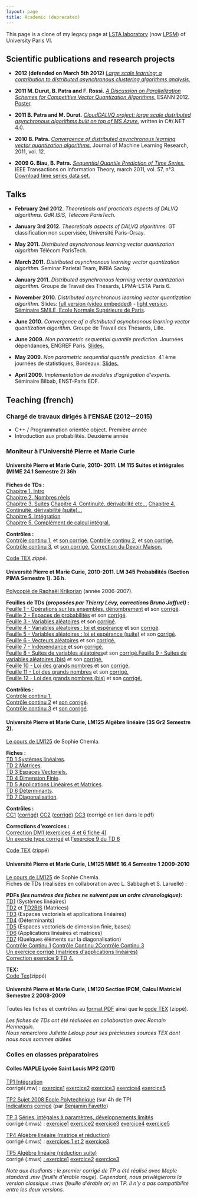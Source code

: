 ```yaml
---
layout: page
title: Academic (deprecated)
---
```


<div> This page is a clone of my legacy page at <a href="http://www.lsta.lab.upmc.fr/">LSTA laboratory</a> (now <a href="http://www.lpsm.paris/">LPSM</a>) of University Paris VI.</div>

## Scientific publications and research projects

- **2012 (defended on March 5th 2012)** [_Large scale learning: a contribution to distributed asynchronous clustering algorithms analysis._](/assets/download/research/BenoitPatra-PhDMain-2012.pdf)

- **2011 M. Durut, B. Patra and F. Rossi.** _[A Discussion on Parallelization Schemes for Competitive Vector Quantization Algorithms.](https://arxiv.org/pdf/1205.2282.pdf)_
ESANN 2012. [Poster](https://hal.archives-ouvertes.fr/file/index/docid/696072/filename/poster.pdf).

- **2011 B. Patra and M. Durut.** _[CloudDALVQ project: large scale distributed asynchronous algorithms built on top of MS Azure.](https://github.com/bpatra/clouddalvq)_ written in C#/.NET 4.0.

- **2010 B. Patra.** _[Convergence of distributed asynchronous learning vector quantization algorithms.](https://arxiv.org/PS_cache/arxiv/pdf/1012/1012.5150v2.pdf)_
Journal of Machine Learning Research, 2011, vol. 12.

- **2009 G. Biau, B. Patra.** _[Sequential Quantile Prediction of Time Series.](https://arxiv.org/PS_cache/arxiv/pdf/1012/1012.5150v2.pdf)_
IEEE Transactions on Information Theory, march 2011, vol. 57, n°3.
[Download time series data set.](/assets/download/research/CCSample.zip)

## Talks

- **February 2nd 2012.** _Theoreticals and practicals aspects of DALVQ algorithms.
GdR ISIS, Télécom ParisTech._

- **January 3rd 2012.** _Theoreticals aspects of DALVQ algorithms._
GT classification non supervisée, Université Paris-Orsay.

- **May 2011.** _Distributed asynchronous learning vector quantization algorithm_
Télécom ParisTech.

- **March 2011.** _Distributed asynchronous learning vector quantization algorithm._
Seminar Parietal Team, INRIA Saclay.

- **January 2011.** _Distributed asynchronous learning vector quantization algorithm._
Groupe de Travail des Thésards, LPMA-LSTA Paris 6.

- **November 2010.** _Distributed asynchronous learning vector quantization algorithm._
Slides: [full version (video embedded)](/assets/download/research/TalkSmile-fullversion.pdf) - [light version](/assets/download/research/TalkSmile-lightversion.pdf).
[Séminaire SMILE, Ecole Normale Supérieure de Paris](https://sites.google.com/site/smileinparis/).

- **June 2010.** _Convergence of a distributed asynchronous learning vector quantization algorithm._
Groupe de Travail des Thésards, Lille.

- **June 2009.** _Non parametric sequential quantile prediction._
Journées dépendances, ENGREF Paris. [Slides.](assets/download/research/slides-ENGREF.pdf)

- **May 2009.** _Non parametric sequential quantile prediction._
41 ème journées de statistiques, Bordeaux. [Slides.](/assets/download/research/slides-journees-statistiques-bordeaux.pdf)

- **April 2009.** _Implémentation de modèles d'agrégation d'experts._
Séminaire Bilbab, ENST-Paris EDF.

## Teaching (french)

### Chargé de travaux dirigés à l'ENSAE (2012--2015)

- C++ / Programmation orientée object. Première année
- Introduction aux probabilités. Deuxième année

### Moniteur à l'Université Pierre et Marie Curie

#### Université Pierre et Marie Curie, 2010- 2011. LM 115 Suites et intégrales (MIME 24.1 Semestre 2) 36h  

**Fiches de TDs :**  
[Chapitre 1\. Intro](/assets/download/teaching/LM115_Ch1_Intro.pdf)  
[Chapitre 2\. Nombres réels](/assets/download/teaching/LM115_Ch2_Reels.pdf)  
[Chapitre 3\. Suites](/assets/download/teaching/LM115_Ch3_Suites.pdf)
[Chapitre 4\. Continuité, dérivabilité etc...](/assets/download/teaching/LM115_Ch4_ContinuiteDerivabilite.pdf) 
[Chapitre 4\. Continuité, dérivabilité (suite)...](/assets/download/teaching/LM115_Ch4_ContinuiteDerivabiliteSuite.pdf)  
[Chapitre 5. Intégration](/assets/download/teaching/LM115_Ch5_Integration.pdf)  
[Chapitre 5. Complément de calcul intégral.](/assets/download/teaching/LM115_Ch6_Calculus.pdf)

**Contrôles :**  
[Contrôle continu 1](/assets/download/teaching/LM115_Interro1.pdf), et [son corrigé.](/assets/download/teaching/LM115_Interro1Corr.pdf)
[Contrôle continu 2](/assets/download/teaching/LM115_Interro2.pdf), et [son corrigé.](/assets/download/teaching/LM115_Interro2Corr.pdf)
[Contrôle continu 3](/assets/download/teaching/LM115_Interro3.pdf), et [son corrigé.](/assets/download/teaching/LM115_Interro3Corr.pdf)
[Correction du Devoir Maison.](/assets/download/teaching/LM115_CorrectionDM.pdf)  

[Code TEX](/assets/download/teaching/LM115_11.zip) _zippé_.

#### Université Pierre et Marie Curie, 2010-2011. LM 345 Probabilités (Section PIMA Semestre 1). 36 h.

[Polycopié de Raphaël Krikorian](/assets/download/teaching/http://www.licence.math.upmc.fr/telecharger.php/LM345-cours-2005-2006.pdf?path=UE/LM345/fichiers/3/1) (année 2006-2007).  

**Feuilles de TDs _(proposées par Thierry Lévy, corrections Bruno Jaffuel)_ :**  
[Feuille 1 - Opérations sur les ensembles, dénombrement](/assets/download/teaching/LM345_TD1.pdf) et son [corrigé](/assets/download/teaching/LM345_TD1_Corr.pdf).  
[Feuille 2 - Espaces de probabilités](/assets/download/teaching/LM345_TD2.pdf) et son [corrigé](/assets/download/teaching/LM345_TD2_Corr.pdf).  
[Feuille 3 - Variables aléatoires](/assets/download/teaching/LM345_TD3.pdf) et son [corrigé](/assets/download/teaching/LM345_TD3_Corr.pdf).  
[Feuille 4 - Variables aléatoires : loi et espérance](/assets/download/teaching/LM345_TD4.pdf) et son [corrigé](/assets/download/teaching/LM345_TD4_Corr.pdf).  
[Feuille 5 - Variables aléatoires : loi et espérance (suite)](/assets/download/teaching/LM345_TD5.pdf) et son [corrigé](/assets/download/teaching/LM345_TD5_Corr.pdf).  
[Feuille 6 - Vecteurs aléatoires](/assets/download/teaching/LM345_TD6.pdf) et son [corrigé.](/assets/download/teaching/LM345_TD6_Corr.pdf)  
[Feuille 7 - Indépendance ](/assets/download/teaching/LM345_TD7.pdf)et son [corrigé.](/assets/download/teaching/LM345_TD7Bis.pdf)  
[Feuille 8 - Suites de variables aléatoires](/assets/download/teaching/LM345_TD8.pdf)et son [corrigé.](/assets/download/teaching/LM345_TD8_Corr.pdf)[Feuille 9 - Suites de variables aléatoires (bis)](/assets/download/teaching/LM345_TD9.pdf) et son [corrigé.](/assets/download/teaching/LM345_TD9_Corr.pdf)  
[Feuille 10 - Loi des grands nombres](/assets/download/teaching/LM345_TD10.pdf) et son [corrigé.](/assets/download/teaching/LM345_TD10_Corr.pdf)  
[Feuille 11 - Loi des grands nombres](/assets/download/teaching/LM345_TD11.pdf) et son [corrigé.](/assets/download/teaching/LM345_TD11_Corr.pdf)  
[Feuille 12 - Loi des grands nombres (bis)](/assets/download/teaching/LM345_TD12.pdf) et son [corrigé.](/assets/download/teaching/LM345_TD12_Corr.pdf)  

**Contrôles :**  
[Contrôle continu 1.](/assets/download/teaching/LM345_CC1.pdf)  
[Contrôle continu 2](/assets/download/teaching/LM345_CC2.pdf) et [son corrigé](/assets/download/teaching/LM345_CC2_Corr.pdf).  
[Contrôle continu 3](/assets/download/teaching/LM345_CC3.pdf) et [son corrigé](/assets/download/teaching/LM345_CC3_Corr.pdf).  


#### Université Pierre et Marie Curie, LM125 Algèbre linéaire (3S Gr2 Semestre 2).  

[Le cours de LM125](/assets/download/teaching/PolyCoursLM125.pdf) de Sophie Chemla.

**Fiches :**  
[TD 1 Systèmes linéaires](/assets/download/teaching/LM125-TD1-SysLin-S2.pdf).  
[TD 2 Matrices](/assets/download/teaching/LM125-TD2-Mat-S2.pdf).  
[TD 3 Espaces Vectoriels.](/assets/download/teaching/LM125-TD3-EV-S2.pdf)  
[TD 4 Dimension Finie](/assets/download/teaching/LM125-TD4-DimFin-S2.pdf).  
[TD 5 Applications Linéaires et Matrices](/assets/download/teaching/LM125-TD5-AppLin-S2.pdf).  
[TD 6 Déterminants](/assets/download/teaching/LM125-TD6-Det-S2.pdf).  
[TD 7 Diagonalisation](/assets/download/teaching/LM125-TD7-Diag-S2.pdf).

**Contrôles :**  
[CC1](/assets/download/teaching/LM125-CC1.pdf) ([corrigé)](/assets/download/teaching/LM125-CC1-Correction.pdf) [CC2](/assets/download/teaching/LM125-CC2.pdf) ([corrigé)](/assets/download/teaching/LM125-CC2-Correction.pdf) [CC3](/assets/download/teaching/LM125-CC3.pdf) (corrigé en lien dans le pdf)  

**Corrections d'exercices :**  
[Correction DM1 (exercices 4 et 6 fiche 4)](/assets/download/teaching/LM125-DM1-Correction.pdf)  
[Un exercie type corrigé](/assets/download/teaching/LM125-ExerciceSynthese.pdf) et l['exercice 9 du TD 6](/assets/download/teaching/LM125-Correction-TD6-Ex9.pdf)  

[Code TEX](/assets/download/teaching/LM125-S2_10-Tex.zip) (zippé)

#### Université Pierre et Marie Curie, LM125 MIME 16.4 Semestre 1 2009-2010  

[Le cours de LM125](/assets/download/teaching/PolyCoursLM125.pdf) de Sophie Chemla.  
Fiches de TDs (réalisées en collaboration avec L. Sabbagh et S. Laruelle) :  

**PDFs _(les numéros des fiches ne suivent pas un ordre chronologique)_:**  
[TD1](/assets/download/teaching/LM125-MIME-TD1.pdf) (Systèmes linéaires)  
[TD2](/assets/download/teaching/LM125-MIME-TD2.pdf) et [TD2BIS](/assets/download/teaching/LM125-MIME-TD2BIS.pdf) (Matrices)  
[TD3](/assets/download/teaching/LM125-MIME-TD3.pdf) (Espaces vectoriels et applications linéaires)  
[TD4](/assets/download/teaching/LM125-MIME-TD4.pdf) (Déterminants)  
[TD5](/assets/download/teaching/LM125-MIME-TD5.pdf) (Espaces vectoriels de dimension finie, bases)  
[TD6](/assets/download/teaching/LM125-MIME-TD6.pdf) (Applications linéaires et matrices)  
[TD7](/assets/download/teaching/LM125-MIME-TD7.pdf) (Quelques éléments sur la diagonalisation)  
[Contrôle Continu 1](/assets/download/teaching/LM125-MIME-CC1.pdf) [Contrôle Continu 2](/assets/download/teaching/LM125-MIME-CC2.pdf)[Contrôle Continu 3](/assets/download/teaching/LM125-MIME-CC3.pdf)  
[Un exercice corrigé (matrices d'applications linéaires)](/assets/download/teaching/LM125-Exocorrection.pdf)  
[Correction exercice 9 TD 4.](/assets/download/teaching/CorrTD4-9.pdf)  

**TEX:**  
[Code Tex](/assets/download/teaching/LM125-MIME-S1-2009.zip)(zippé)  

#### Université Pierre et Marie Curie, LM120 Section IPCM, Calcul Matriciel Semestre 2 2008-2009  
 
Toutes les fiches et contrôles au [format PDF](/assets/download/teaching/LM120_09_PDF.zip) ainsi que le [code TEX](/assets/download/teaching/LM120_09_Tex.zip) (zippé).  

_Les fiches de TDs ont été réalisées en collaboration avec Romain Hennequin.  
Nous remercions Juliette Leloup pour ses précieuses sources TEX dont nous nous sommes aidées_

### Colles en classes préparatoires

#### Colles MAPLE Lycée Saint Louis MP2 (2011)

[TP1 Intégration](/assets/download/teaching/TPMAPLE1.pdf)  
corrigé(.mw) : [exercice1](/assets/download/teaching/CorrigeTP1exo1.mw) [exercice2](/assets/download/teaching/CorrigeTP1exo2.mw) [exercice3](/assets/download/teaching/CorrigeTP1exo3.mw) [exercice4](/assets/download/teaching/CorrigeTP1exo4.mw) [exercice5](/assets/download/teaching/CorrigeTP1exo5.mw)  

[TP2 Sujet 2008 Ecole Polytechnique](/assets/download/teaching/X08sujet.pdf) (sur 4h de TP)  
[Indications](/assets/download/teaching/X08indications.pdf) [corrigé](/assets/download/teaching/X08info.mws) (par [Benjamin Favetto](/assets/download/teaching/http://favetto.free.fr/))  

[TP 3](/assets/download/teaching/TPMAPLE3.pdf) [Séries, intégales à paramètres, développements limités](/assets/download/teaching/TPMAPLE3.pdf)  
corrigé (.mws) : [exercice1](/assets/download/teaching/corrigeTP3exo1.mws) [exercice2](/assets/download/teaching/corrigeTP3exo2.mws) [exercice3](/assets/download/teaching/corrigeTP3exo3.mws) [exercice4](/assets/download/teaching/corrigeTP3exo4.mws) [exercice5](/assets/download/teaching/corrigeTP3exo5.mws)  

[TP4 Algèbre linéaire (matrice et réduction)](/assets/download/teaching/TPMAPLE4.pdf)  
corrigé (.mws) : [exercices 1 et 2](/assets/download/teaching/corrigeTP4exo1_2.mws) [exercice3](/assets/download/teaching/corrigeTP4exo3.mws).  

[TP5 Algèbre linéaire (réduction suite)](/assets/download/teaching/TPMAPLE5.pdf)  
corrigé (.mws) [: exercice1](/assets/download/teaching/corrigeTP5exo1.mws) [exercice2](/assets/download/teaching/corrigeTP5exo2.mws) [exercice3](/assets/download/teaching/corrigeTP5exo3.mws)  

_Note aux étudiants : le premier corrigé de TP a été réalisé avec Maple standard .mw (feuille d'érable rouge). Cependant, nous privilégierons la version classique .mws (feuille d'érable or) en TP. Il n'y a pas compatibilité entre les deux versions._